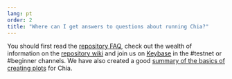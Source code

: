 ```yaml
---
lang: pt
order: 2
title: "Where can I get answers to questions about running Chia?"
---
```


You should first read the [repository FAQ](https://github.com/Kale-Network/kale-blockchain/wiki/FAQ), check out the wealth of information on the [repository wiki](https://github.com/Kale-Network/kale-blockchain/wiki/) and  join us on [Keybase](https://keybase.io/team/chia_network.public) in the #testnet or #beginner channels. We have also created a good [summary of the basics of creating plots](https://www.chia.net/2021/02/22/plotting-basics.html) for Chia.
